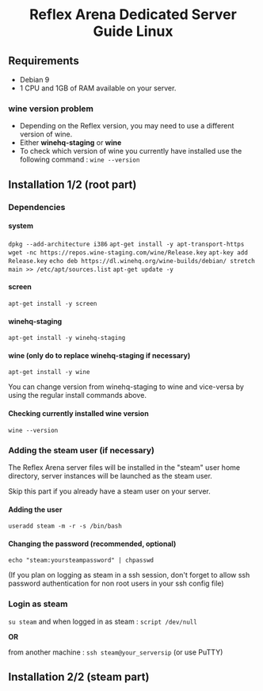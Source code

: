 # <center>Reflex Arena Dedicated Server Guide Linux</center>
## Requirements
* Debian 9
* 1 CPU and 1GB of RAM available on your server.

### wine version problem
* Depending on the Reflex version, you may need to use a different version of wine.
* Either **winehq-staging** or **wine**
* To check which version of wine you currently have installed use the following command : ```wine --version```



## Installation 1/2 (root part)
### Dependencies
#### system
```dpkg --add-architecture i386```
```apt-get install -y apt-transport-https```
```wget -nc https://repos.wine-staging.com/wine/Release.key```
```apt-key add Release.key```
```echo deb https://dl.winehq.org/wine-builds/debian/ stretch main >> /etc/apt/sources.list```
```apt-get update -y```

#### screen
```apt-get install -y screen```

#### winehq-staging
```apt-get install -y winehq-staging```

#### wine **(only do to replace winehq-staging if necessary)**
```apt-get install -y wine```

You can change version from winehq-staging to wine and vice-versa by using the regular install commands above.

#### Checking currently installed wine version
```wine --version```

### Adding the steam user (if necessary)
The Reflex Arena server files will be installed in the "steam" user home directory, server instances will be launched as the steam user.

Skip this part if you already have a steam user on your server.

#### Adding the user
```useradd steam -m -r -s /bin/bash```

#### Changing the password (recommended, optional)
```echo "steam:yoursteampassword" | chpasswd```

(If you plan on logging as steam in a ssh session, don't forget to allow ssh password authentication for non root users in your ssh config file)


### Login as steam
```su steam``` and when logged in as steam : ```script /dev/null``` 

**OR**

from another machine : ```ssh steam@your_serversip``` (or use PuTTY)



## Installation 2/2 (steam part)
